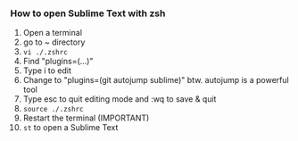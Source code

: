 ### How to open Sublime Text with zsh

1. Open a terminal
2. go to ~ directory
3. `vi ./.zshrc`
4. Find "plugins=(...)"
5. Type i to edit
6. Change to "plugins=(git autojump sublime)"
btw. autojump is a powerful tool
7. Type esc to quit editing mode and :wq to save & quit
8. `source ./.zshrc`
9. Restart the terminal (IMPORTANT)
10. `st` to open a Sublime Text
